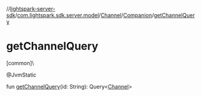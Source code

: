 //[lightspark-server-sdk](../../../../index.md)/[com.lightspark.sdk.server.model](../../index.md)/[Channel](../index.md)/[Companion](index.md)/[getChannelQuery](get-channel-query.md)

# getChannelQuery

[common]\

@JvmStatic

fun [getChannelQuery](get-channel-query.md)(id: String): Query&lt;[Channel](../index.md)&gt;
